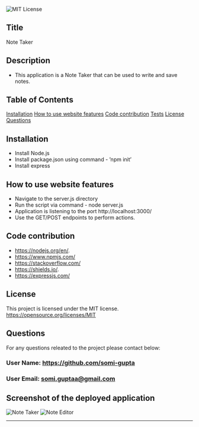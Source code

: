 ![MIT License](https://img.shields.io/badge/license-MIT-green?raw=true)  
  
## Title 
Note Taker 

## Description 
- This application is a Note Taker that can be used to write and save notes.

## Table of Contents
[Installation](#installation)
[How to use website features](#how-to-use-website-features)
[Code contribution](#code-contribution)
[Tests](#tests)
[License](#license)
[Questions](#questions)

## Installation
- Install Node.js  
- Install package.json using command - ’npm init’
- Install express

## How to use website features
- Navigate to the server.js directory 
- Run the script via command -  node server.js 
- Application is listening to the port http://localhost:3000/
- Use the GET/POST endpoints to perform actions.


## Code contribution
- https://nodejs.org/en/. 
- https://www.npmjs.com/  
- https://stackoverflow.com/ 
- https://shields.io/. 
- https://expressjs.com/

## License
This project is licensed under the MIT license. https://opensource.org/licenses/MIT

## Questions
For any questions releated to the project please contact below:
### User Name:  https://github.com/somi-gupta
### User Email: somi.guptaa@gmail.com

## Screenshot of the deployed application
![Note Taker](./assets/images/Application-screenshot_1.jpg?raw=true)
![Note Editor](./assets/images/Application-screenshot_2.jpg?raw=true)


---    